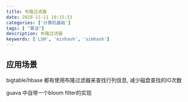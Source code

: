 ```yaml
---
title: 布隆过滤器 
date: 2018-11-11 19:15:53
categories: ['计算机基础']
tags: [ "算法"]
description: 布隆过滤器
keywords: ['LSH', 'minhash', 'simhash']
---
```





## 应用场景

bigtable/hbase 都有使用布隆过滤器来查找行列信息, 减少磁盘查找的IO次数

guava 中自带一个bloom filter的实现